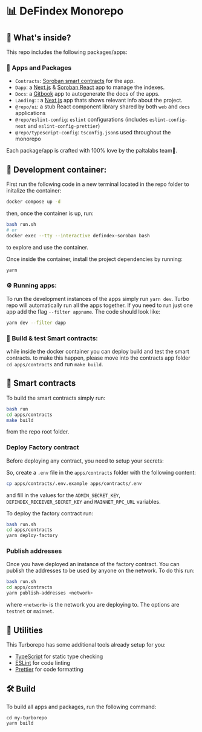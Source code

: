 # 📊 DeFindex Monorepo

## 🔎 What's inside?

This repo includes the following packages/apps:

### 🥑 Apps and Packages
- `Contracts`: [Soroban smart contracts](https://stellar.org/soroban) for the app.
- `Dapp`: a [Next.js](https://nextjs.org/) & [Soroban React](https://soroban-react.paltalabs.io/) app to manage the indexes.
- `Docs`: a [Gitbook](https://www.gitbook.com/) app to autogenerate the docs of the apps.
- `Landing`: : a [Next.js](https://nextjs.org/) app thats shows relevant info about the project.
- `@repo/ui`: a stub React component library shared by both `web` and `docs` applications
- `@repo/eslint-config`: `eslint` configurations (includes `eslint-config-next` and `eslint-config-prettier`)
- `@repo/typescript-config`: `tsconfig.json`s used throughout the monorepo

Each package/app is crafted with 100% love by the paltalabs team🥑.

## 🐋 Development container:

First run the following code in a new terminal located in the repo folder to initalize the container:

```sh
docker compose up -d
``` 
then, once the container is up, run:
```sh
bash run.sh
# or
docker exec --tty --interactive defindex-soroban bash
```
to explore and use the container.

Once inside the container, install the project dependencies by running:
```sh
yarn
```

### ⚙️ Running apps:
 To run the development instances of the apps simply run `yarn dev`. Turbo repo will automatically run all the apps together.
 If you need to run just one app add the flag `--filter appname`. The code should look like:
 ```sh
yarn dev --filter dapp
```

### 🔨 Build & test Smart contracts:
while inside the docker container you can deploy build and test the smart contracts.
to make this happen, please move into the contracts app folder `cd apps/contracts` and
run `make build`.

## 📄 Smart contracts

To build the smart contracts simply run:

```sh
bash run
cd apps/contracts
make build
```

from the repo root folder.

### Deploy Factory contract
Before deploying any contract, you need to setup your secrets:

So, create a `.env` file in the `apps/contracts` folder with the following content:
```sh
cp apps/contracts/.env.example apps/contracts/.env
```
and fill in the values for the `ADMIN_SECRET_KEY`, `DEFINDEX_RECEIVER_SECRET_KEY` and `MAINNET_RPC_URL` variables.

To deploy the factory contract run:
```sh
bash run.sh
cd apps/contracts
yarn deploy-factory
```
### Publish addresses
Once you have deployed an instance of the factory contract. You can publish the addresses to be used by anyone on the network.
To do this run:
```sh
bash run.sh
cd apps/contracts
yarn publish-addresses <network>
```
where `<network>` is the network you are deploying to. The options are `testnet` or `mainnet`.


## 🔧 Utilities

This Turborepo has some additional tools already setup for you:

- [TypeScript](https://www.typescriptlang.org/) for static type checking
- [ESLint](https://eslint.org/) for code linting
- [Prettier](https://prettier.io) for code formatting

## 🛠️ Build

To build all apps and packages, run the following command:

```
cd my-turborepo
yarn build
```
